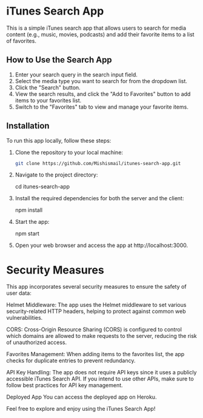 # iTunes Search App

This is a simple iTunes search app that allows users to search for media content (e.g., music, movies, podcasts) and add their favorite items to a list of favorites.

## How to Use the Search App

1. Enter your search query in the search input field.
2. Select the media type you want to search for from the dropdown list.
3. Click the "Search" button.
4. View the search results, and click the "Add to Favorites" button to add items to your favorites list.
5. Switch to the "Favorites" tab to view and manage your favorite items.

## Installation

To run this app locally, follow these steps:

1. Clone the repository to your local machine:

   ```bash
   git clone https://github.com/Mishismail/itunes-search-app.git

2. Navigate to the project directory:

   cd itunes-search-app

3. Install the required dependencies for both the server and the client:

   npm install

4. Start the app:

   npm start

5. Open your web browser and access the app at http://localhost:3000.

# Security Measures
This app incorporates several security measures to ensure the safety of user data:

Helmet Middleware: The app uses the Helmet middleware to set various security-related HTTP headers, helping to protect against common web vulnerabilities.

CORS: Cross-Origin Resource Sharing (CORS) is configured to control which domains are allowed to make requests to the server, reducing the risk of unauthorized access.

Favorites Management: When adding items to the favorites list, the app checks for duplicate entries to prevent redundancy.

API Key Handling: The app does not require API keys since it uses a publicly accessible iTunes Search API. If you intend to use other APIs, make sure to follow best practices for API key management.

Deployed App
You can access the deployed app on Heroku.

Feel free to explore and enjoy using the iTunes Search App!


